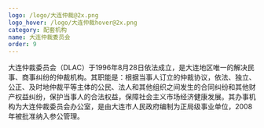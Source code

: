 ```yaml
---
logo: /logo/大连仲裁@2x.png
logo_hover: /logo/大连仲裁hover@2x.png
category: 配套机构
name: 大连仲裁委员会
order: 9
---
```


大连仲裁委员会（DLAC）于1996年8月28日依法成立，是大连地区唯一的解决民事、商事纠纷的仲裁机构。其职能是：根据当事人订立的仲裁协议，依法、独立、公正、及时地仲裁平等主体的公民、法人和其他组织之间发生的合同纠纷和其他财产权益纠纷，保护当事人的合法权益，保障社会主义市场经济健康发展。其办事机构为大连仲裁委员会办公室，是由大连市人民政府编制为正局级事业单位，2008年被批准纳入参公管理。
